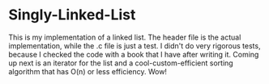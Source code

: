 # Singly-Linked-List
This is my implementation of a linked list. The header file is the actual implementation, while the .c file is just a test. I didn't do very rigorous tests, because I checked the code with a book that I have after writing it. Coming up next is an iterator for the list and a cool-custom-efficient sorting algorithm that has O(n) or less efficiency. Wow!
